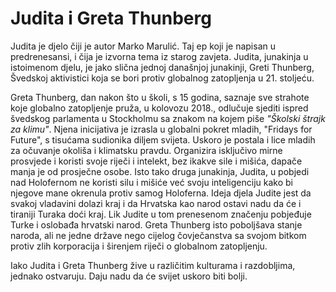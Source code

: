 # Judita i Greta Thunberg
Judita je djelo čiji je autor Marko Marulić. Taj ep koji je napisan u predrenesansi, i čija je izvorna tema iz starog zavjeta. Judita, junakinja u istoimenom djelu, je jako slična jednoj današnjoj junakinji, Greti Thunberg, Švedskoj aktivistici koja se bori protiv globalnog zatopljenja u 21. stoljeću. 

Greta Thunberg, dan nakon što u školi, s 15 godina, saznaje sve strahote koje globalno zatopljenje pruža, u kolovozu 2018., odlučuje sjediti ispred švedskog parlamenta u Stockholmu sa znakom na kojem piše _"Školski štrajk za klimu"_. Njena inicijativa je izrasla u globalni pokret mladih, "Fridays for Future", s tisućama sudionika diljem svijeta. Uskoro je postala i lice mladih za očuvanje okoliša i klimatsku pravdu. Organizira isključivo mirne prosvjede i koristi svoje riječi i intelekt, bez ikakve sile i mišića, dapače manja je od prosječne osobe. Isto tako druga junakinja, Judita, u pobjedi nad Holofernom ne koristi silu i mišiće već svoju inteligenciju kako bi njegove mane okrenula protiv samog Holoferna. Ideja djela Judite jest da svakoj vladavini dolazi kraj i da Hrvatska kao narod ostavi nadu da će i tiraniji Turaka doći kraj. Lik Judite u tom prenesenom značenju pobjeđuje Turke i oslobađa hrvatski narod. Greta Thunberg isto poboljšava stanje naroda, ali ne jedne države nego cijelog čovječanstva sa svojom bitkom protiv zlih korporacija i širenjem riječi o globalnom zatopljenju. 

Iako Judita i Greta Thunberg žive u različitim kulturama i razdobljima, jednako ostvaruju. Daju nadu da će svijet uskoro biti bolji.  
